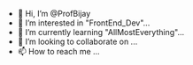 - 👋 Hi, I’m @ProfBijay
- 👀 I’m interested in "FrontEnd_Dev"...
- 🌱 I’m currently learning "AllMostEverything"...
- 💞️ I’m looking to collaborate on ...
- 📫 How to reach me ...

<!---
ProfBijay/ProfBijay is a ✨ special ✨ repository because its `README.md` (this file) appears on your GitHub profile.
You can click the Preview link to take a look at your changes.
--->
